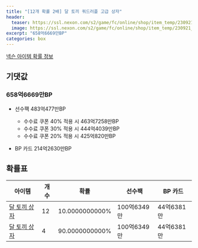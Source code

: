 ```yaml
---
title: "[12개 확률 2배] 달 토끼 쿼드러플 고급 상자"
header:
  teaser: https://ssl.nexon.com/s2/game/fc/online/shop/item_temp/230921_7278PN83MT33/201704308_s.png
  image: https://ssl.nexon.com/s2/game/fc/online/shop/item_temp/230921_7278PN83MT33/201704308_s.png
excerpt: "658억6669만BP"
categories: box
---
```

[넥슨 아이템 확률 정보](http://iteminfo.nexon.com/probability/fco?sn=7582)

## 기댓값
### 658억6669만BP
- 선수팩 483억477만BP
  - 수수료 쿠폰 40% 적용 시 463억7258만BP
  - 수수료 쿠폰 30% 적용 시 444억4039만BP
  - 수수료 쿠폰 20% 적용 시 425억820만BP

- BP 카드 214억2630만BP

## 확률표

|아이템|개수|확률|선수팩|BP 카드|
|---|---|---|---|---|
|[달 토끼 상자](/box/7581)|12|10.0000000000%|100억6349만|44억6381만|
|[달 토끼 상자](/box/7581)|4|90.0000000000%|100억6349만|44억6381만|
